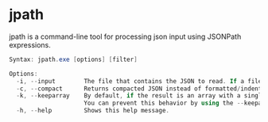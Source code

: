 ﻿# jpath
jpath is a command-line tool for processing json input using JSONPath expressions.

```powershell
Syntax: jpath.exe [options] [filter]

Options:
  -i, --input        The file that contains the JSON to read. If a file is not specified, the JSON is read from Standard Input instead.
  -c, --compact      Returns compacted JSON instead of formatted/indented json.
  -k, --keeparray    By default, if the result is an array with a single item, that item will be extracted from the array and returned.
                     You can prevent this behavior by using the --keeparray option.
  -h, --help         Shows this help message.
```